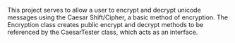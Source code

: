 This project serves to allow a user to encrypt and decrypt unicode messages using the Caesar Shift/Cipher, a basic method of encryption. The Encryption class creates public encrypt and decrypt methods to be referenced by the CaesarTester class, which acts as an interface.
